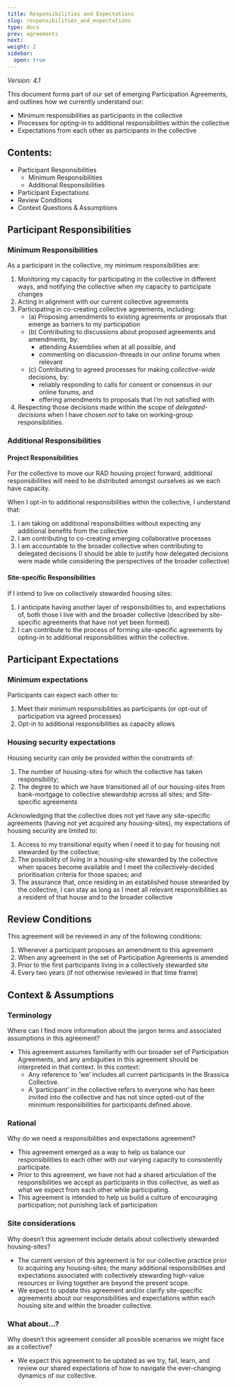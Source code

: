 ```yaml
---
title: Responsibilities and Expectations
slug: responsibilities_and_expectations
type: docs
prev: agreements
next: 
weight: 2
sidebar:
  open: true
---
```


*Version: 4.1*

This document forms part of our set of emerging Participation Agreements, and outlines how we currently understand our:
* Minimum responsibilities as participants in the collective 
* Processes for opting-in to additional responsibilities within the collective 
* Expectations from each other as participants in the collective

## Contents: 
* Participant Responsibilities
    * Minimum Responsibilities
    * Additional Responsibilities
* Participant Expectations
* Review Conditions
* Context Questions & Assumptions

## Participant Responsibilities
### Minimum Responsibilities
As a participant in the collective, my minimum responsibilities are:
1. Monitoring my capacity for participating in the collective in different ways, and notifying the collective when my capacity to participate changes
2. Acting in alignment with our current collective agreements   
3. Participating in co-creating collective agreements, including: 
   * (a) Proposing amendments to existing agreements or proposals that emerge as barriers to my participation
   * (b) Contributing to discussions about proposed agreements and amendments, by:
        - attending Assemblies when at all possible, and 
        - commenting on discussion-threads in our online forums when relevant
   * (c) Contributing to agreed processes for making *collective-wide* decisions, by: 
        - reliably responding to calls for consent or consensus in our online forums, and
        - offering amendments to proposals that I’m not satisfied with
4. Respecting those decisions made within the scope of *delegated-decisions* when I have chosen *not* to take on working-group responsibilities. 


### Additional Responsibilities

#### Project Responsibilities 
For the collective to move our RAD housing project forward, additional responsibilities will need to be distributed amongst ourselves as we each have capacity. 

When I opt-in to additional responsibilities within the collective, I understand that: 
1. I am taking on additional responsibilities without expecting any additional benefits from the collective 
2. I am contributing to co-creating emerging collaborative processes
3. I am accountable to the broader collective when contributing to delegated decisions (I should be able to justify how delegated decisions were made while considering the perspectives of the broader collective)

#### Site-specific Responsibilities
If I intend to live on collectively stewarded housing sites: 
1. I anticipate having another layer of responsibilities to, and expectations of, both those I live with and the broader collective (described by site-specific agreements that have not yet been formed). 
2. I can contribute to the process of forming site-specific agreements by opting-in to additional responsibilities within the collective. 


## Participant Expectations

### Minimum expectations
Participants can expect each other to: 
1. Meet their minimum responsibilities as participants (or opt-out of participation via agreed processes) 
2. Opt-in to additional responsibilities as capacity allows 

### Housing security expectations
Housing security can only be provided within the constraints of: 
1. The number of housing-sites for which the collective has taken responsibility; 
2. The degree to which we have transitioned all of our housing-sites from bank-mortgage to collective stewardship across all sites; and 
Site-specific agreements 

Acknowledging that the collective does not yet have any site-specific agreements (having not yet acquired any housing-sites), my expectations of housing security are limited to:
1. Access to my transitional equity when I need it to pay for housing not stewarded by the collective;
2. The possibility of living in a housing-site stewarded by the collective when spaces become available and I meet the collectively-decided prioritisation criteria for those spaces; and 
3. The assurance that, once residing in an established house stewarded by the collective, I can stay as long as I meet all relevant responsibilities as a resident of that house and to the broader collective 

## Review Conditions
This agreement will be reviewed in any of the following conditions: 
1. Whenever a participant proposes an amendment to this agreement
2. When any agreement in the set of Participation Agreements is amended
3. Prior to the first participants living in a collectively stewarded site
4. Every two years (if not otherwise reviewed in that time frame)


## Context & Assumptions

### Terminology
Where can I find more information about the jargon terms and associated assumptions in this agreement? 
* This agreement assumes familiarity with our broader set of Participation Agreements, and any ambiguities in this agreement should be interpreted in that context. In this context: 
    * Any reference to ‘we’ includes all current participants in the Brassica Collective.  
    * A ‘participant’ in the collective refers to everyone who has been invited into the collective and has not since opted-out of the minimum responsibilities for participants defined above.

### Rational
Why do we need a responsibilities and expectations agreement?
* This agreement emerged as a way to help us balance our responsibilities to each other with our varying capacity to consistently participate. 
* Prior to this agreement, we have not had a shared articulation of the responsibilities we accept as participants in this collective, as well as what we expect from each other while participating. 
* This agreement is intended to help us build a culture of encouraging participation; not punishing lack of participation

### Site considerations
Why doesn’t this agreement include details about collectively stewarded housing-sites?
* The current version of this agreement is for our collective practice prior to acquiring any housing-sites; the many additional responsibilities and expectations associated with collectively stewarding high-value resources or living together are beyond the present scope. 
* We expect to update this agreement and/or clarify site-specific agreements about our responsibilities and expectations within each housing site and within the broader collective. 

### What about...?
Why doesn’t this agreement consider all possible scenarios we might face as a collective? 
* We expect this agreement to be updated as we try, fail, learn, and review our shared expectations of how to navigate the ever-changing dynamics of our collective. 
